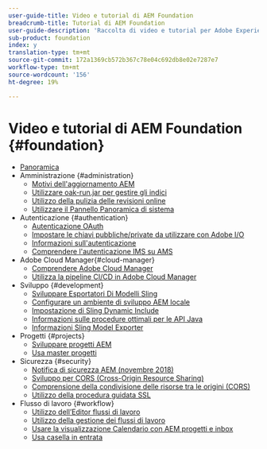 ```yaml
---
user-guide-title: Video e tutorial di AEM Foundation
breadcrumb-title: Tutorial di AEM Foundation
user-guide-description: 'Raccolta di video e tutorial per Adobe Experience Manager Foundation. '
sub-product: foundation
index: y
translation-type: tm+mt
source-git-commit: 172a1369cb572b367c78e04c692db8e02e7287e7
workflow-type: tm+mt
source-wordcount: '156'
ht-degree: 19%

---
```



# Video e tutorial di AEM Foundation {#foundation}

+ [Panoramica](./overview.md)
+ Amministrazione {#administration}
   + [Motivi dell&#39;aggiornamento AEM](./administration/understand-reasons-to-upgrade.md)
   + [Utilizzare oak-run.jar per gestire gli indici](./administration/use-oak-run-jar-to-manage-indexes.md)
   + [Utilizzo della pulizia delle revisioni online](./administration/use-online-revision-clean-up.md)
   + [Utilizzare il Pannello Panoramica di sistema](./administration/use-the-system-overview-dashboard.md)
+ Autenticazione {#authentication}
   + [Autenticazione OAuth](authentication/oauth-code-sample-develop.md)
   + [Impostare le chiavi pubbliche/private da utilizzare con  Adobe I/O](authentication/set-up-public-private-keys-for-use-with-aem-and-adobe-io.md)
   + [Informazioni sull&#39;autenticazione](authentication/authentication-support-article-understand.md)
   + [Comprendere l&#39;autenticazione IMS su AMS](authentication/adobe-ims-authentication-technical-video-understand.md)
+  Adobe Cloud Manager{#cloud-manager}
   + [Comprendere  Adobe Cloud Manager](./cloud-manager/understand-cloud-manager-for-aem.md)
   + [Utilizza la pipeline CI/CD in  Adobe Cloud Manager](./cloud-manager/use-the-cicd-pipeline-in-cloud-manager-for-aem.md)
+ Sviluppo {#development}
   + [Sviluppare Esportatori Di Modelli Sling](./development/develop-sling-model-exporter.md)
   + [Configurare un ambiente di sviluppo AEM locale](./development/set-up-a-local-aem-development-environment.md)
   + [Impostazione di Sling Dynamic Include](./development/set-up-sling-dynamic-include.md)
   + [Informazioni sulle procedure ottimali per le API Java](./development/understand-java-api-best-practices.md)
   + [Informazioni Sling Model Exporter](./development/understand-sling-model-exporter.md)
+ Progetti {#projects}
   + [Sviluppare progetti AEM](./projects/develop-aem-projects.md)
   + [Usa master progetti](./projects/use-project-masters.md)
+ Sicurezza {#security}
   + [Notifica di sicurezza AEM (novembre 2018)](./security/aem-security-notification-2018-11.md)
   + [Sviluppo per CORS (Cross-Origin Resource Sharing)](./security/develop-for-cross-origin-resource-sharing.md)
   + [Comprensione della condivisione delle risorse tra le origini (CORS)](./security/understand-cross-origin-resource-sharing.md)
   + [Utilizzo della procedura guidata SSL](./security/use-the-ssl-wizard.md)
+ Flusso di lavoro {#workflow}
   + [Utilizzo dell’Editor flussi di lavoro](./workflow/use-the-workflow-editor.md)
   + [Utilizzo della gestione dei flussi di lavoro](./workflow/use-workflow-management.md)
   + [Usare la visualizzazione Calendario con AEM progetti e inbox](./workflow/use-the-calendar-view-with-aem-projects-and-inbox.md)
   + [Usa casella in entrata](./workflow/use-the-inbox.md)

